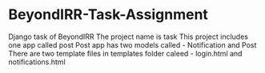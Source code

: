 # BeyondIRR-Task-Assignment
Django task of BeyondIRR 
The project name is task
This project includes one app called post 
Post app has two models called - Notification and Post
There are two template files in templates folder caleed - login.html and notifications.html
